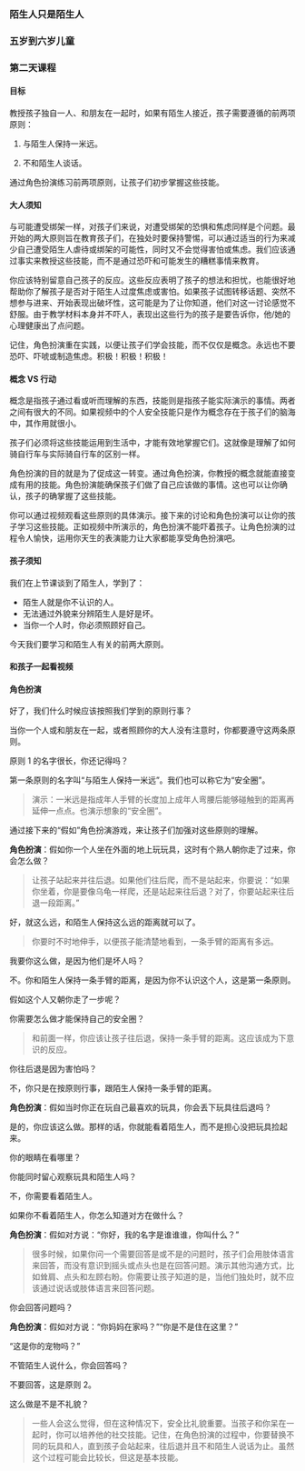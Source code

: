 ### 陌生人只是陌生人

### 五岁到六岁儿童

### 第二天课程

#### 目标

教授孩子独自一人、和朋友在一起时，如果有陌生人接近，孩子需要遵循的前两项原则：

1. 与陌生人保持一米远。

2. 不和陌生人谈话。

通过角色扮演练习前两项原则，让孩子们初步掌握这些技能。

#### 大人须知

与可能遭受绑架一样，对孩子们来说，对遭受绑架的恐惧和焦虑同样是个问题。最开始的两大原则旨在教育孩子们，在独处时要保持警惕，可以通过适当的行为来减少自己遭受陌生人虐待或绑架的可能性，同时又不会觉得害怕或焦虑。我们应该通过事实来教授这些技能，而不是通过恐吓和可能发生的糟糕事情来教育。

你应该特别留意自己孩子的反应。这些反应表明了孩子的想法和担忧，也能很好地帮助你了解孩子是否对于陌生人过度焦虑或害怕。如果孩子试图转移话题、突然不想参与进来、开始表现出破坏性，这可能是为了让你知道，他们对这一讨论感觉不舒服。由于教学材料本身并不吓人，表现出这些行为的孩子是要告诉你，他/她的心理健康出了点问题。

记住，角色扮演重在实践，以便让孩子们学会技能，而不仅仅是概念。永远也不要恐吓、吓唬或制造焦虑。积极！积极！积极！

#### 概念 VS 行动

概念是指孩子通过看或听而理解的东西，技能则是指孩子能实际演示的事情。两者之间有很大的不同。如果视频中的个人安全技能只是作为概念存在于孩子们的脑海中，其作用就很小。

孩子们必须将这些技能运用到生活中，才能有效地掌握它们。这就像是理解了如何骑自行车与实际骑自行车的区别一样。

角色扮演的目的就是为了促成这一转变。通过角色扮演，你教授的概念就能直接变成有用的技能。角色扮演能确保孩子们做了自己应该做的事情。这也可以让你确认，孩子的确掌握了这些技能。

你可以通过视频观看这些原则的具体演示。接下来的讨论和角色扮演可以让你的孩子学习这些技能。正如视频中所演示的，角色扮演不能吓着孩子。让角色扮演的过程令人愉快，运用你天生的表演能力让大家都能享受角色扮演吧。

#### 孩子须知

我们在上节课谈到了陌生人，学到了：

* 陌生人就是你不认识的人。
* 无法通过外貌来分辨陌生人是好是坏。
* 当你一个人时，你必须照顾好自己。

今天我们要学习和陌生人有关的前两大原则。

#### 和孩子一起看视频

#### 角色扮演

好了，我们什么时候应该按照我们学到的原则行事？

当你一个人或和朋友在一起，或者照顾你的大人没有注意时，你都要遵守这两条原则。

原则 1 的名字很长，你还记得吗？

第一条原则的名字叫“与陌生人保持一米远”。我们也可以称它为“安全圈”。

> 演示：一米远是指成年人手臂的长度加上成年人弯腰后能够碰触到的距离再延伸一点点。也演示想象的“安全圈”。

通过接下来的“假如”角色扮演游戏，来让孩子们加强对这些原则的理解。

**角色扮演**：假如你一个人坐在外面的地上玩玩具，这时有个熟人朝你走了过来，你会怎么做？

> 让孩子站起来并往后退。如果他们往后爬，而不是站起来，你要说：“如果你坐着，你是要像乌龟一样爬，还是站起来往后退？对了，你要站起来往后退一段距离。”

好，就这么远，和陌生人保持这么远的距离就可以了。

> 你要时不时地伸手，以便孩子能清楚地看到，一条手臂的距离有多远。

我要你这么做，是因为他们是坏人吗？

不。你和陌生人保持一条手臂的距离，是因为你不认识这个人，这是第一条原则。

假如这个人又朝你走了一步呢？

你需要怎么做才能保持自己的安全圈？

> 和前面一样，你应该让孩子往后退，保持一条手臂的距离。这应该成为下意识的反应。

你往后退是因为害怕吗？

不，你只是在按原则行事，跟陌生人保持一条手臂的距离。

**角色扮演**：假如当时你正在玩自己最喜欢的玩具，你会丢下玩具往后退吗？

是的，你应该这么做。那样的话，你就能看着陌生人，而不是担心没把玩具捡起来。

你的眼睛在看哪里？

你能同时留心观察玩具和陌生人吗？

不，你需要看着陌生人。

如果你不看着陌生人，你怎么知道对方在做什么？

**角色扮演**：假如对方说：“你好，我的名字是谁谁谁，你叫什么？”

> 很多时候，如果你问一个需要回答是或不是的问题时，孩子们会用肢体语言来回答，而没有意识到摇头或点头也是在回答问题。演示其他沟通方式，比如耸肩、点头和左顾右盼。你需要让孩子知道的是，当他们独处时，就不应该通过说话或肢体语言来回答问题。

你会回答问题吗？

**角色扮演**：假如对方说：“你妈妈在家吗？”“你是不是住在这里？”

“这是你的宠物吗？”

不管陌生人说什么，你会回答吗？

不要回答，这是原则 2。

这么做是不是不礼貌？

> 一些人会这么觉得，但在这种情况下，安全比礼貌重要。当孩子和你呆在一起时，你可以培养他的社交技能。记住，在角色扮演的过程中，你要替换不同的玩具和人，直到孩子会站起来，往后退并且不和陌生人说话为止。虽然这个过程可能会比较长，但这是基本技能。